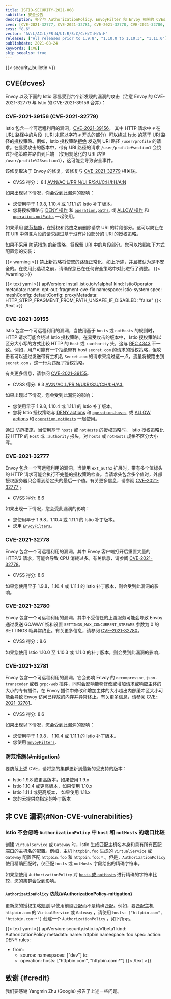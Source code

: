 ```yaml
---
title: ISTIO-SECURITY-2021-008
subtitle: 安全公告
description: 多个与 AuthorizationPolicy、EnvoyFilter 和 Envoy 相关的 CVEs。
cves: [CVE-2021-32777, CVE-2021-32781, CVE-2021-32778, CVE-2021-32780, CVE-2021-39155, CVE-2021-39156]
cvss: "8.6"
vector: "AV:L/AC:L/PR:N/UI:R/S:C/C:H/I:H/A:H"
releases: ["All releases prior to 1.9.8", "1.10.0 to 1.10.3", "1.11.0"]
publishdate: 2021-08-24
keywords: [CVE]
skip_seealso: true
---
```


{{< security_bulletin >}}

## CVE{#cves}

Envoy 以及下面的 Istio 容易受到六个新发现的漏洞的攻击（注意 Envoy 的 CVE-2021-32779 与 Istio 的 CVE-2021-39156 合并）：

### CVE-2021-39156 (CVE-2021-32779)

Istio 包含一个可远程利用的漏洞，[CVE-2021-39156](https://cve.mitre.org/cgi-bin/cvename.cgi?name=CVE-2021-39156)，
其中 HTTP 请求中 `#` 在 URL 路径中的片段（URI 末尾以字符 `#` 开头的部分）可以绕过 Istio 的基于 URI 路径的授权策略。例如，Istio 授权策略[拒绝](/zh/docs/reference/config/security/authorization-policy/#AuthorizationPolicy-Action) 发送到 URI 路径 `/user/profile` 的请求。在易受攻击的版本中，带有 URI 路径的请求 `/user/profile#section1` 会绕过拒绝策略并路由到后端 （使用规范化的 URI 路径 `/user/profile%23section1`），这可能会导致安全事件。

该修复取决于 Envoy 的修复，该修复与 [CVE-2021-32779](https://cve.mitre.org/cgi-bin/cvename.cgi?name=CVE-2021-32779) 相关联。

* CVSS 得分： 8.1 [AV:N/AC:L/PR:N/UI:R/S:U/C:H/I:H/A:N](https://nvd.nist.gov/vuln-metrics/cvss/v3-calculator?vector=AV:N/AC:L/PR:N/UI:R/S:U/C:H/I:H/A:N&version=3.1)

如果出现以下情况，你会受到此漏洞的影响：

* 您使用早于 1.9.8, 1.10.4 或 1.11.1 的 Istio 补丁版本。
* 您将授权策略与
  [DENY 操作](/zh/docs/reference/config/security/authorization-policy/#AuthorizationPolicy-Action) 和
  [`operation.paths`](/zh/docs/reference/config/security/authorization-policy/#Operation), 或
  [ALLOW 操作](/zh/docs/reference/config/security/authorization-policy/#AuthorizationPolicy-Action) 和
  [`operation.notPaths`](/zh/docs/reference/config/security/authorization-policy/#Operation) 一起使用。

如果采用 [防范措施](#mitigation)，在授权和路由之前删除请求 URI 的片段部分。这可以防止在其 URI 中包含片段的请求绕过基于没有片段部分的 URI 的授权策略。

如果不采用 [防范措施](#mitigation) 的新策略，将保留 URI 中的片段部分。您可以按照如下方式配置您的安装：

{{< warning >}}
禁止新策略将使您的路径正常化，如上所述，并且被认为是不安全的。在使用此选项之前，请确保您已在任何安全策略中对此进行了调整。
{{< /warning >}}

{{< text yaml >}}
apiVersion: install.istio.io/v1alpha1
kind: IstioOperator
metadata:
  name: opt-out-fragment-cve-fix
  namespace: istio-system
spec:
  meshConfig:
    defaultConfig:
      proxyMetadata:
        HTTP_STRIP_FRAGMENT_FROM_PATH_UNSAFE_IF_DISABLED: "false"
{{< /text >}}

### CVE-2021-39155

Istio 包含一个可远程利用的漏洞，当使用基于 `hosts` 或 `notHosts` 的规则时， HTTP 请求可能会绕过 Istio 授权策略。在易受攻击的版本中， Istio 授权策略以区分大小写的方式比较 HTTP 的 `Host` 或 `:authority` 头，这与 [RFC 4343](https://datatracker.ietf.org/doc/html/rfc4343) 不一致。例如，用户可能有一个拒绝带有 host `secret.com` 的请求的授权策略，但攻击者可以通过发送带有主机名 `Secret.com` 的请求来绕过这一点，流量将被路由到 `secret.com` ，这一行为违反了授权策略。

有关更多信息，请参阅 [CVE-2021-39155](https://cve.mitre.org/cgi-bin/cvename.cgi?name=CVE-2021-39155)。

* CVSS 得分: 8.3 [AV:N/AC:L/PR:N/UI:R/S:U/C:H/I:H/A:L](https://nvd.nist.gov/vuln-metrics/cvss/v3-calculator?vector=AV:N/AC:L/PR:N/UI:R/S:U/C:H/I:H/A:L&version=3.1)

如果出现以下情况，您会受到此漏洞的影响：

* 您使用早于 1.9.8, 1.10.4 或 1.11.1 的 Istio 补丁版本。
* 您将 Istio 授权策略与
  [DENY actions](/zh/docs/reference/config/security/authorization-policy/#AuthorizationPolicy-Action) 和
  [`operation.hosts`](/zh/docs/reference/config/security/authorization-policy/#Operation), 或
  [ALLOW actions](/zh/docs/reference/config/security/authorization-policy/#AuthorizationPolicy-Action) 和
  [`operation.notHosts`](/zh/docs/reference/config/security/authorization-policy/#Operation) 一起使用。

通过 [防范措施](#mitigation)，当使用基于 `hosts` 或 `notHosts` 的授权策略时， Istio 授权策略比较 HTTP 的 `Host` 或 `:authority` 报头，对 `hosts` 或 `notHosts` 规格不区分大小写。

### CVE-2021-32777

Envoy 包含一个可远程利用的漏洞，当使用 `ext_authz` 扩展时，带有多个值标头的 HTTP 请求可能会执行不完整的授权策略检查。当请求头包含多个值时，外部授权服务器只会看到给定头的最后一个值。有关更多信息，请参阅 [CVE-2021-32777](https://cve.mitre.org/cgi-bin/cvename.cgi?name=CVE-2021-32777) 。

* CVSS 得分: 8.6

如果出现一下情况，您会受此漏洞的影响：

* 您使用早于 1.9.8，1.10.4 或 1.11.1 的 Istio 补丁版本。
* 您用 [`EnvoyFilters`](/zh/docs/reference/config/networking/envoy-filter/)。

### CVE-2021-32778

Envoy 包含一个可远程利用的漏洞，其中 Envoy 客户端打开后重置大量的 HTTP/2 请求，可能会导致 CPU 消耗过多。有关信息，请参阅 [CVE-2021-32778](https://cve.mitre.org/cgi-bin/cvename.cgi?name=CVE-2021-32778)。

* CVSS 得分: 8.6

如果您使用早于 1.9.8，1.10.4 或 1.11.1 的 Istio 补丁版本，则会受到此漏洞的影响。

### CVE-2021-32780

Envoy 包含一个可远程利用的漏洞，其中不受信任的上游服务可能会导致 Envoy 通过发送 GOAWAY 祯和设置 `SETTINGS_MAX_CONCURRENT_STREAMS` 参数为 0 的 SETTINGS 帧异常终止。有关更多信息，请参阅 [CVE-2021-32780](https://cve.mitre.org/cgi-bin/cvename.cgi?name=CVE-2021-32780)。

* CVSS 得分：8.6

如果您使用 Istio 1.10.0 至 1.10.3 或 1.11.0 的补丁版本，则会受到此漏洞的影响，

### CVE-2021-32781

Envoy 包含一个可远程利用的漏洞，它会影响 Envoy 的 `decompressor`, `json-transcoder` 或者 `grpc-web` 插件，同时会影响能够修改或增加请求或响应主体的大小的专有插件。在 Envoy 插件中修改和增加主体的大小超出内部缓冲区大小可能会导致 Envoy 访问已释放的内存并异常终止。有关更多信息，请参阅 [CVE-2021-32781](https://cve.mitre.org/cgi-bin/cvename.cgi?name=CVE-2021-32781)。

* CVSS 得分: 8.6

如果出现以下情况，您会受到此漏洞的影响：

* 您使用早于 1.9.8， 1.10.4 或 1.11.1 的 Istio 补丁版本。
* 您使用 [`EnvoyFilters`](/zh/docs/reference/config/networking/envoy-filter/).

### 防范措施{#mitigation}

要防范上述 CVE，请将您的集群更新到最新的受支持的版本：

* Istio 1.9.8 或更高版本，如果使用 1.9.x
* Istio 1.10.4 或更高版本，如果使用 1.10.x
* Istio 1.11.1 或更高版本， 如果使用 1.11.x
* 您的云提供商指定的补丁版本

## 非 CVE 漏洞{#Non-CVE-vulnerabilities}

### Istio 不会忽略 `AuthorizationPolicy` 中 `host` 和 `notHosts` 的端口比较

创建 `VirtualService` 或 `Gateway` 时，Istio 生成匹配主机名本身和具有所有匹配端口的主机名的配置。例如，主机 `httpbin.foo` 生成的 `VirtualService` 或 `Gateway` 配置匹配 `httpbin.foo` 和 `httpbin.foo:*` 。但是，`AuthorizationPolicy` 使用精确匹配时，仅匹配 `hosts` 或 `notHosts` 字段给出的精确字符串。

如果您使用 `AuthorizationPolicy` 对 [`hosts` 或 `notHosts`](/zh/docs/reference/config/security/authorization-policy/#Operation) 进行精确的字符串比较，您的集群会受到影响。

#### `AuthorizationPolicy` 防范{#AuthorizationPolicy-mitigation}

更新您的授权策略[规则](/zh/docs/reference/config/security/authorization-policy/#Rule) 以使用前缀匹配而不是精确匹配。例如，要匹配主机 `httpbin.com` 的 `VirtualService` 或 `Gateway` ，请使用 `hosts: ["httpbin.com", "httpbin.com:*"]` 创建一个 `AuthorizationPolicy` ，如下所示。

{{< text yaml >}}
apiVersion: security.istio.io/v1beta1
kind: AuthorizationPolicy
metadata:
  name: httpbin
  namespace: foo
spec:
  action: DENY
  rules:
  - from:
    - source:
        namespaces: ["dev"]
    to:
    - operation:
        hosts: ["httpbin.com", "httpbin.com:*"]
{{< /text >}}

## 致谢 {#credit}

我们要感谢 Yangmin Zhu (Google) 报告了上述一些问题。
